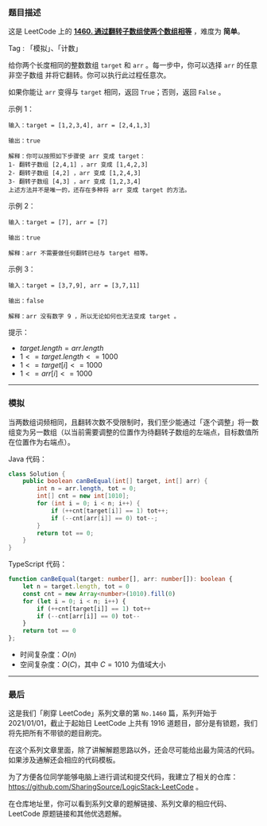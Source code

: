 ### 题目描述

这是 LeetCode 上的 **[1460. 通过翻转子数组使两个数组相等](https://leetcode.cn/problems/make-two-arrays-equal-by-reversing-sub-arrays/solution/by-ac_oier-pv38/)** ，难度为 **简单**。

Tag : 「模拟」、「计数」



给你两个长度相同的整数数组 `target` 和 `arr` 。每一步中，你可以选择 `arr` 的任意 非空子数组 并将它翻转。你可以执行此过程任意次。

如果你能让 `arr` 变得与 `target` 相同，返回 `True`；否则，返回 `False` 。

示例 1：
```
输入：target = [1,2,3,4], arr = [2,4,1,3]

输出：true

解释：你可以按照如下步骤使 arr 变成 target：
1- 翻转子数组 [2,4,1] ，arr 变成 [1,4,2,3]
2- 翻转子数组 [4,2] ，arr 变成 [1,2,4,3]
3- 翻转子数组 [4,3] ，arr 变成 [1,2,3,4]
上述方法并不是唯一的，还存在多种将 arr 变成 target 的方法。
```
示例 2：
```
输入：target = [7], arr = [7]

输出：true

解释：arr 不需要做任何翻转已经与 target 相等。
```
示例 3：
```
输入：target = [3,7,9], arr = [3,7,11]

输出：false

解释：arr 没有数字 9 ，所以无论如何也无法变成 target 。
```

提示：
* $target.length = arr.length$
* $1 <= target.length <= 1000$
* $1 <= target[i] <= 1000$
* $1 <= arr[i] <= 1000$

---

### 模拟

当两数组词频相同，且翻转次数不受限制时，我们至少能通过「逐个调整」将一数组变为另一数组（以当前需要调整的位置作为待翻转子数组的左端点，目标数值所在位置作为右端点）。

Java 代码：
```Java
class Solution {
    public boolean canBeEqual(int[] target, int[] arr) {
        int n = arr.length, tot = 0;
        int[] cnt = new int[1010]; 
        for (int i = 0; i < n; i++) {
            if (++cnt[target[i]] == 1) tot++;
            if (--cnt[arr[i]] == 0) tot--;
        }
        return tot == 0;
    }
}
```
TypeScript 代码：
```TypeScript
function canBeEqual(target: number[], arr: number[]): boolean {
    let n = target.length, tot = 0
    const cnt = new Array<number>(1010).fill(0)
    for (let i = 0; i < n; i++) {
        if (++cnt[target[i]] == 1) tot++
        if (--cnt[arr[i]] == 0) tot--
    }
    return tot == 0
};
```
* 时间复杂度：$O(n)$
* 空间复杂度：$O(C)$，其中 $C = 1010$ 为值域大小

---

### 最后

这是我们「刷穿 LeetCode」系列文章的第 `No.1460` 篇，系列开始于 2021/01/01，截止于起始日 LeetCode 上共有 1916 道题目，部分是有锁题，我们将先把所有不带锁的题目刷完。

在这个系列文章里面，除了讲解解题思路以外，还会尽可能给出最为简洁的代码。如果涉及通解还会相应的代码模板。

为了方便各位同学能够电脑上进行调试和提交代码，我建立了相关的仓库：https://github.com/SharingSource/LogicStack-LeetCode 。

在仓库地址里，你可以看到系列文章的题解链接、系列文章的相应代码、LeetCode 原题链接和其他优选题解。


